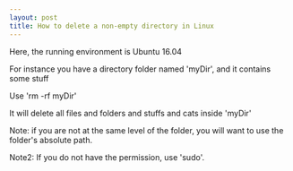 ```yaml
---
layout: post
title: How to delete a non-empty directory in Linux
---
```

Here, the running environment is Ubuntu 16.04

For instance you have a directory folder named 'myDir', and it contains some stuff

Use
'rm -rf myDir'

It will delete all files and folders and stuffs and cats inside 'myDir'

Note: if you are not at the same level of the folder, you will want to use the folder's absolute path.

Note2: If you do not have the permission, use 'sudo'.
